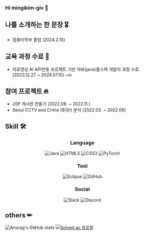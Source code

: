 ### Hi mingikim-giv 👋

## 나를 소개하는 한 문장 🎖
* 컴퓨터학부 졸업 (2024.2.15)

## 교육 과정 수료 📖
* 의료영상 AI API연동 프로젝트 기반 자바(java)풀스택 개발자 과정 수료 (2023.12.27 ~ 2024.07.15)  ~in

## 참여 프로젝트 🔥
* JSP 게시판 만들기 (2022.09. ~ 2022.11.)
* Seoul CCTV and Crime 데이터 분석 (2022.03. ~ 2022.06)

## Skill 🛠
<div align = "center">
<h3 align = "center"> Language </h3>

  ![Java](https://img.shields.io/badge/java-%23ED8B00.svg?style=for-the-badge&logo=openjdk&logoColor=white)
  ![HTML5](https://img.shields.io/badge/html5-%23E34F26.svg?style=for-the-badge&logo=html5&logoColor=white)
  ![CSS3](https://img.shields.io/badge/css3-%231572B6.svg?style=for-the-badge&logo=css3&logoColor=white)
  ![PyTorch](https://img.shields.io/badge/PyTorch-%23EE4C2C.svg?style=for-the-badge&logo=PyTorch&logoColor=white)

<h3 align = "center"> Tool </h3>

  ![Eclipse](https://img.shields.io/badge/Eclipse-FE7A16.svg?style=for-the-badge&logo=Eclipse&logoColor=white)
  ![GitHub](https://img.shields.io/badge/github-%23121011.svg?style=for-the-badge&logo=github&logoColor=white)

<h3 align = "center"> Social </h3>

  ![Slack](https://img.shields.io/badge/Slack-4A154B?style=for-the-badge&logo=slack&logoColor=white)
  ![Discord](https://img.shields.io/badge/Discord-%235865F2.svg?style=for-the-badge&logo=discord&logoColor=white)
</div>

## others ✏
![Anurag's GitHub stats](https://github-readme-stats.vercel.app/api?username=mingikim-giv&show_icons=true&theme=react)
[![Solved.ac 프로필](http://mazassumnida.wtf/api/v2/generate_badge?boj=mignikim_giv)](https://solved.ac/mignikim_giv)
